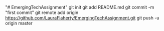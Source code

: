 "# EmergingTechAssignment"  git init git add README.md git commit -m "first commit" git remote add origin https://github.com/LauraFlaherty/EmergingTechAssignment.git git push -u origin master
